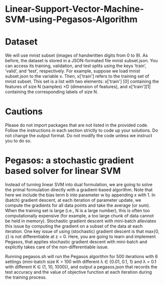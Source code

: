 # Linear-Support-Vector-Machine-SVM-using-Pegasos-Algorithm

# Dataset

We will use mnist subset (images of handwritten digits from 0 to 9). As before, the dataset is stored in a JSON-formated
file mnist subset.json. You can access its training, validation, and test splits using the keys
‘train’, ‘valid’, and ‘test’, respectively. For example, suppose we load mnist subset.json to the
variable x. Then, x\['train'\] refers to the training set of mnist subset. This set is a list with two
elements: x\['train'\] \[0\] containing the features of size N (samples) ×D (dimension of features), and
x\['train'\]\[1\] containing the corresponding labels of size N.

# Cautions

Please do not import packages that are not listed in the provided code. Follow the instructions in each section strictly to code up your solutions. Do not change the output format. Do not modify the code unless we instruct you to do so.

# Pegasos: a stochastic gradient based solver for linear SVM

Instead of turning linear SVM into dual formulation, we are going to solve the primal formulation directly
with a gradient-based algorithm. Note that here we include the bias term b into parameter w by
appending x with 1.
In (batch) gradient descent, at each iteration of parameter update, we compute the gradients
for all data points and take the average (or sum). When the training set is large (i.e., N is a large
number), this is often too computationally expensive (for example, a too large chunk of data cannot
be held in memory). Stochastic gradient descent with mini-batch alleviates this issue by computing
the gradient on a subset of the data at each iteration.
One key issue of using (stochastic) gradient descent is that max{0, z} is not
differentiable at z = 0. Here, you are going to learn and implement Pegasos, that applies stochastic gradient descent with mini-batch and explicitly takes care of the non-differentiable issue.


Running pegasos.sh will run the Pegasos algorithm for 500 iterations with 6 settings (mini-batch size K = 100 with different λ ∈ {0.01, 0.1, 1} and λ = 0.1 with different K ∈ {1, 10, 1000}), and output a pegasos.json that records the test accuracy and the value of objective function at each iteration during the training process.
